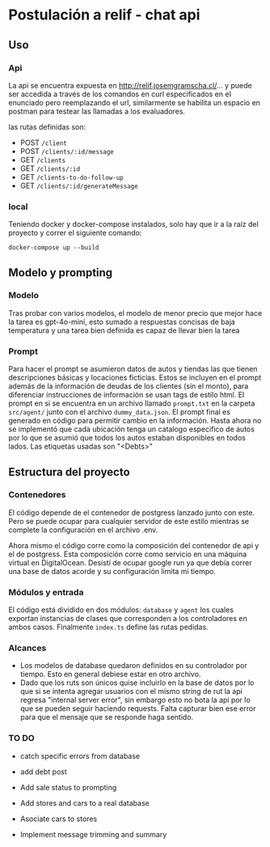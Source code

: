 # Postulación a relif - chat api

## Uso

### Api

La api se encuentra expuesta en http://relif.josemgramscha.cl/... y puede ser accedida a través de los comandos en curl especificados en el enunciado pero reemplazando el url, similarmente se habilita un espacio en postman para testear las llamadas a los evaluadores.

las rutas definidas son:

- POST `/client`
- POST `/clients/:id/message`
- GET `/clients`
- GET `/clients/:id`
- GET `/clients-to-do-follow-up`
- GET `/clients/:id/generateMessage`

### local

Teniendo docker y docker-compose instalados, solo hay que ir a la raíz del proyecto y correr el siguiente comando:

`docker-compose up --build`

## Modelo y prompting

### Modelo

Tras probar con varios modelos, el modelo de menor precio que mejor hace la tarea es gpt-4o-mini, esto sumado a respuestas concisas de baja temperatura y una tarea bien definida es capaz de llevar bien la tarea

### Prompt

Para hacer el prompt se asumieron datos de autos y tiendas las que tienen descripciones básicas y locaciones ficticias. Estos se incluyen en el prompt además de la información de deudas de los clientes (sin el monto), para diferenciar instrucciones de información se usan tags de estilo html. El prompt en si se encuentra en un archivo llamado `prompt.txt` en la carpeta `src/agent/` junto con el archivo `dummy_data.json`. El prompt final es generado en código para permitir cambio en la información. Hasta ahora no se implementó que cada ubicación tenga un catalogo especifico de autos por lo que se asumió que todos los autos estaban disponibles en todos lados. Las etiquetas usadas son "<<d>Debts>"

## Estructura del proyecto

### Contenedores

El código depende de el contenedor de postgress lanzado junto con este. Pero se puede ocupar para cualquier servidor de este estilo mientras se complete la configuración en el archivo .env.

Ahora mismo el código corre como la composición del contenedor de api y el de postgress. Esta composición corre como servicio en una máquina virtual en DigitalOcean. Desistí de ocupar google run ya que debía correr una base de datos acorde y su configuración limita mi tiempo.

### Módulos y entrada

El código está dividido en dos módulos: `database` y `agent` los cuales exportan instancias de clases que corresponden a los controladores en ambos casos. Finalmente `index.ts` define las rutas pedidas.

### Alcances

- Los modelos de database quedaron definidos en su controlador por tiempo. Esto en general debiese estar en otro archivo.
- Dado que los ruts son únicos quise incluirlo en la base de datos por lo que si se intenta agregar usuarios con el mismo string de rut la api regresa "internal server error", sin embargo esto no bota la api por lo que se pueden seguir haciendo requests. Falta capturar bien ese error para que el mensaje que se responde haga sentido.

### TO DO

- catch specific errors from database

- add debt post

- Add sale status to prompting

- Add stores and cars to a real database

- Asociate cars to stores

- Implement message trimming and summary
